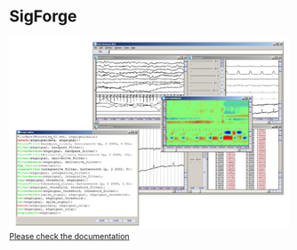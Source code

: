 # SigForge
![SigForge](docs/Res/SigForge2.png)
[Please check the documentation](https://tamask1s.github.io/SigForge/)
